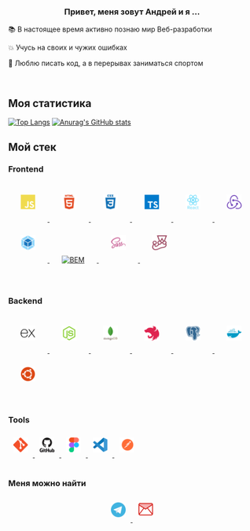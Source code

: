 ### <div align="center">Привет, меня зовут Андрей и я ...</div>  

📚 В настоящее время активно познаю мир Веб-разработки  
  
💥 Учусь на своих и чужих ошибках  
  
💪 Люблю писать код, а в перерывах заниматься спортом  
  
</br>

## Моя статистика

[![Top Langs](https://github-readme-stats.vercel.app/api/top-langs/?username=sbldor&theme=swift)](https://github.com/anuraghazra/github-readme-stats)
[![Anurag's GitHub stats](https://github-readme-stats.vercel.app/api?username=sbldor&show_icons=true&theme=swift)](https://github.com/anuraghazra/github-readme-stats)

## Мой стек 

### Frontend  

<div>
  <a href="https://www.javascript.com/" target="_blank"><img style="margin: 25px"  src="./icon/js.svg" alt="JavaScript" height="30" />
  </a>
  <a href="https://en.wikipedia.org/wiki/HTML5" target="_blank"><img style="margin: 25px" src="./icon/html.svg" alt="HTML5" height="30" />
  </a> 
  <a href="https://www.w3schools.com/css/" target="_blank"><img style="margin: 25px" src="./icon/css.svg" alt="CSS3" height="30" />
  </a>   
  <a href="https://www.typescriptlang.org/" target="_blank"><img style="margin: 25px" src="./icon/ts.svg" alt="TypeScript" height="30" />
  </a>
  <a href="https://reactjs.org/" target="_blank"><img style="margin: 25px" src="./icon/react.svg" alt="React" height="30" />
  </a>
  <a href="https://redux.js.org/" target="_blank"><img style="margin: 25px" src="./icon/redux.svg" alt="Redux" height="30" />
  </a>
  <a href="https://webpack.js.org/" target="_blank"><img style="margin: 25px" src="./icon/wp.svg" alt="Webpack" height="30" />
  </a>
  <a href="http://getbem.com/" target="_blank"><img style="margin: 25px" src="https://profilinator.rishav.dev/skills-assets/bem.svg" alt="BEM" height="30" />
  </a>  
  <a href="https://sass-lang.com/" target="_blank"><img style="margin: 25px" src="./icon/sass.svg" alt="Sass" height="30" />
  </a>
  <a href="https://jestjs.io/" target="_blank"><img style="margin: 25px" src="./icon/jest.svg" alt="Jest" height="30" />
  </a>
</div>

<br/>

### Backend   
<div>
  <a href="https://expressjs.com/" target="_blank"><img style="margin: 25px"  src="./icon/ex.svg" alt="Express" height="30" />
  </a>
  <a href="https://nodejs.org/en/" target="_blank"><img style="margin: 25px"  src="./icon/node.svg" alt="Node" height="30" />
  </a>
  <a href="https://www.mongodb.com/" target="_blank"><img style="margin: 25px"  src="./icon/mongo.svg" alt="Mongo" height="30" />
  </a>
  <a href="https://nestjs.com/" target="_blank"><img style="margin: 25px"  src="./icon/nestjs.svg" alt="Node" height="30" />
  </a>
  <a href="https://www.postgresql.org/" target="_blank"><img style="margin: 25px"  src="./icon/postgres.svg" alt="Postgres" height="30" />
  </a>
  <a href="https://www.docker.com/" target="_blank"><img style="margin: 25px"  src="./icon/docker.svg" alt="Docker" height="30" />
  </a>
  <a href="https://ubuntu.com/" target="_blank"><img style="margin: 25px"  src="./icon/ubuntu.svg" alt="Ubuntu" height="30" />
  </a>
</div>

<br/>


### Tools 
<div>
<a href="https://git-scm.com/" target="_blank"><img style="margin: 10px" src="./icon/git.svg" alt="Git" height="30" />
</a>
<a href="https://github.com/sbldor" target="_blank"><img style="margin: 10px" src="./icon/github.svg" alt="GitHub" height="30" />
</a>
<a href="https://www.figma.com/" target="_blank"><img style="margin: 10px" src="./icon/figma.svg" alt="Figma" height="30" />
</a>
<a href="https://code.visualstudio.com/" target="_blank"><img style="margin: 10px" src="./icon/vscode.svg" alt="vs" height="30" />
<a href="https://www.postman.com/" target="_blank"><img style="margin: 10px" src="./icon/postman.svg" alt="postman" height="30" />
</a>
</div>

<br/>  

### Меня можно найти

<div align="center">
<a href="https://t.me/sbldor" target="_blank"><img style="margin: 10px" src="./icon/tg.svg" alt="postman" height="30" />
</a>
<a href="mailto:sydor.a@yandex.ru" target="_blank"><img style="margin: 10px" src="./icon/mail.svg" alt="postman" height="32" />
</a>
</div>




